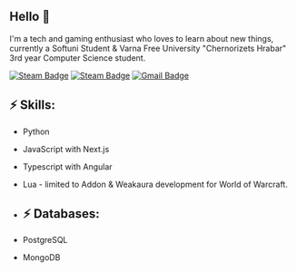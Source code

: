<p align="center"><h2>Hello 👋</h2></p>

I'm a tech and gaming enthusiast who loves to learn about new things, currently a Softuni Student & Varna Free University "Chernorizets Hrabar" 3rd year Computer Science student.


[![Steam Badge](https://img.shields.io/badge/Discord-7289DA?style=for-the-badge&logo=discord&logoColor=white
)](onokena)
[![Steam Badge](https://img.shields.io/badge/Steam-000000?style=for-the-badge&logo=steam&logoColor=white
)](https://www.steamcommunity.com/onokena/)
[![Gmail Badge](https://img.shields.io/badge/Gmail-D14836?style=for-the-badge&logo=gmail&logoColor=white
)](mailto:luiliev00@gmail.com)

## ⚡ Skills:
- Python
- JavaScript with Next.js
- Typescript with Angular
- Lua - limited to Addon & Weakaura development for World of Warcraft.

- ## ⚡ Databases:
- PostgreSQL
- MongoDB
